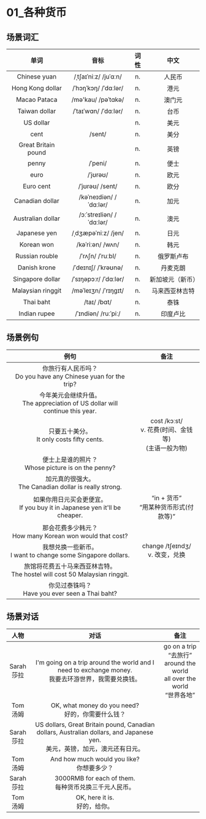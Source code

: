 # 01_各种货币

## 场景词汇

|        单词         |           音标           | 词性 |       中文       |
| :-----------------: | :----------------------: | :--: | :--------------: |
|    Chinese yuan     |  /ˌtʃaɪˈniːz/ /juˈɑːn/   |  n.  |      人民币      |
|  Hong Kong dollar   |   /ˈhɔŋˈkɔŋ/ /ˈdɑːlər/   |  n.  |       港元       |
|    Macao Pataca     |    /mə'kau/ /pəˈtɑkə/    |  n.  |      澳门元      |
|    Taiwan dollar    |   /ˈtaɪˈwɑn/ /ˈdɑːlər/   |  n.  |       台币       |
|      US dollar      |                          |  n.  |       美元       |
|        cent         |          /sent/          |  n.  |       美分       |
| Great Britain pound |                          |  n.  |       英镑       |
|        penny        |         /ˈpeni/          |  n.  |       便士       |
|        euro         |         /ˈjʊrəʊ/         |  n.  |       欧元       |
|      Euro cent      |     /ˈjʊrəʊ/ /sent/      |  n.  |       欧分       |
|   Canadian dollar   |  /kəˈneɪdiən/ /ˈdɑːlər/  |  n.  |       加元       |
|  Australian dollar  | /ɔːˈstreɪliən/ /ˈdɑːlər/ |  n.  |       澳元       |
|    Japanese yen     |   /ˌdʒæpəˈniːz/ /jen/    |  n.  |       日元       |
|     Korean won      |     /kəˈriːən/ /wʌn/     |  n.  |       韩元       |
|   Russian rouble    |     /ˈrʌʃn/ /ˈruːbl/     |  n.  |    俄罗斯卢布    |
|    Danish krone     |   /ˈdeɪnɪʃ/ /ˈkrəʊnə/    |  n.  |     丹麦克朗     |
|  Singapore dollar   |  /ˈsɪŋəpɔːr/ /ˈdɑːlər/   |  n.  | 新加坡元（新币） |
|  Malaysian ringgit  |   /məˈleɪʒn/ /ˈrɪŋɡɪt/   |  n.  |  马来西亚林吉特  |
|      Thai baht      |       /taɪ/ /bɑt/        |  n.  |       泰铢       |
|    Indian rupee     |   /ˈɪndiən/ /ruːˈpiː/    |  n.  |     印度卢比     |

## 场景例句

|                             例句                             |                            备注                             |
| :----------------------------------------------------------: | :---------------------------------------------------------: |
| 你旅行有人民币吗？<br />Do you have any Chinese yuan for the trip? |                                                             |
| 今年美元会继续升值。<br />The appreciation of US dollar will continue this year. |                                                             |
|        只要五十美分。<br />It only costs fifty cents.        | cost /kɔːst/<br />v. 花费(时间、金钱等)<br />(主语一般为物) |
|    便士上是谁的照片？<br />Whose picture is on the penny?    |                                                             |
| 加元真的很强大。<br />The Canadian dollar is really strong.  |                                                             |
| 如果你用日元买会更便宜。<br />If you buy it in Japanese yen it'll be cheaper. |          “in + 货币”<br />“用某种货币形式(付款等)”          |
| 那会花费多少韩元？<br />How many Korean won would that cost? |                                                             |
| 我想兑换一些新币。<br />I want to change some Singapore dollars. |             change /tʃeɪndʒ/<br />v. 改变，兑换             |
| 旅馆将花费五十马来西亚林吉特。<br />The hostel will cost 50 Malaysian ringgit. |                                                             |
|     你见过泰铢吗？<br />Have you ever seen a Thai baht?      |                                                             |

## 场景对话

|      人物       |                             对话                             |                             备注                             |
| :-------------: | :----------------------------------------------------------: | :----------------------------------------------------------: |
| Sarah<br />莎拉 | I'm going on a trip around the world and I need to exchange money.<br />我要去环游世界，我需要兑换钱。 | go on a trip<br />“去旅行”<br />around the world<br />all over the world<br />“世界各地” |
|  Tom<br />汤姆  |    OK, what money do you need?<br />好的，你需要什么钱？     |                                                              |
| Sarah<br />莎拉 | US dollars, Great Britain pound, Canadian dollars, Australian dollars, and Japanese yen.<br />美元，英镑，加元，澳元还有日元。 |                                                              |
|  Tom<br />汤姆  |        And how much would you like?<br />你想要多少？        |                                                              |
| Sarah<br />莎拉 |  3000RMB for each of them.<br />每种货币兑换三千元人民币。   |                                                              |
|  Tom<br />汤姆  |              OK, here it is.<br />好的，给你。               |                                                              |